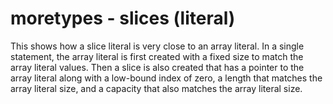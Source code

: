 # moretypes - slices (literal)

This shows how a slice literal is very close to an array literal. In a single statement, the array literal is first created with a fixed size to match the array literal values. Then a slice is also created that has a pointer to the array literal along with a low-bound index of zero, a length that matches the array literal size, and a capacity that also matches the array literal size.
